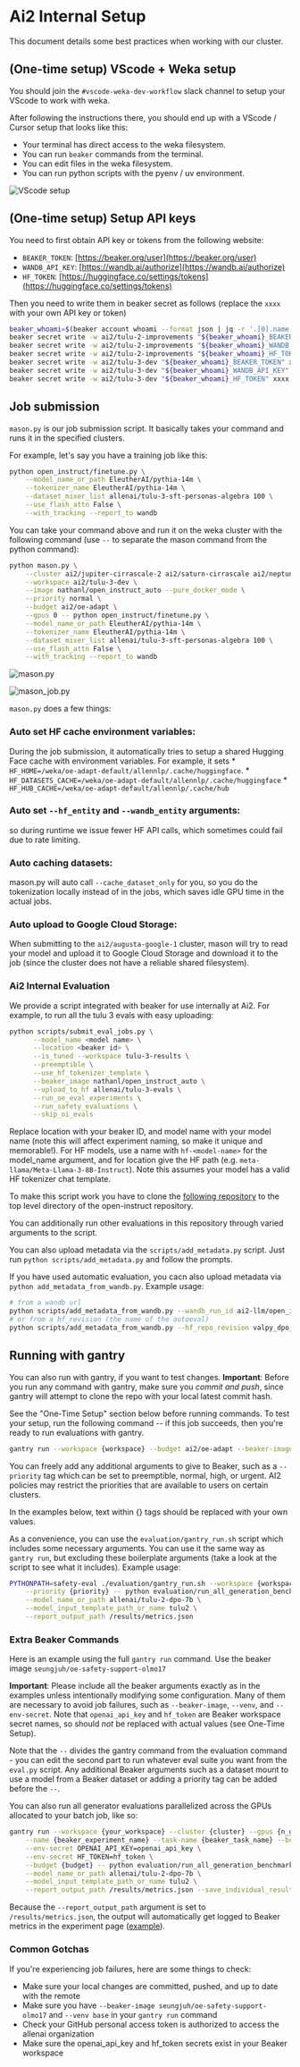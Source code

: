 # Ai2 Internal Setup

This document details some best practices when working with our cluster.

## (One-time setup) VScode + Weka setup

You should join the `#vscode-weka-dev-workflow` slack channel to setup your VScode to work with weka.

After following the instructions there, you should end up with a VScode / Cursor setup that looks like this:

- Your terminal has direct access to the weka filesystem.
- You can run `beaker` commands from the terminal.
- You can edit files in the weka filesystem.
- You can run python scripts with the pyenv / uv environment.

![VScode setup](./vscode.png)


## (One-time setup) Setup API keys

You need to first obtain API key or tokens from the following website:

* `BEAKER_TOKEN`: [https://beaker.org/user](https://beaker.org/user)
* `WANDB_API_KEY`: [https://wandb.ai/authorize](https://wandb.ai/authorize)
* `HF_TOKEN`: [https://huggingface.co/settings/tokens](https://huggingface.co/settings/tokens)

Then you need to write them in beaker secret as follows (replace the `xxxx` with your own API key or token)
```bash
beaker_whoami=$(beaker account whoami --format json | jq -r '.[0].name')
beaker secret write -w ai2/tulu-2-improvements "${beaker_whoami}_BEAKER_TOKEN" xxxx
beaker secret write -w ai2/tulu-2-improvements "${beaker_whoami}_WANDB_API_KEY" xxxx
beaker secret write -w ai2/tulu-2-improvements "${beaker_whoami}_HF_TOKEN" xxxx
beaker secret write -w ai2/tulu-3-dev "${beaker_whoami}_BEAKER_TOKEN" xxxx
beaker secret write -w ai2/tulu-3-dev "${beaker_whoami}_WANDB_API_KEY" xxxx
beaker secret write -w ai2/tulu-3-dev "${beaker_whoami}_HF_TOKEN" xxxx
```


## Job submission

`mason.py` is our job submission script. It basically takes your command and runs it in the specified clusters.

For example, let's say you have a training job like this:

```bash
python open_instruct/finetune.py \
    --model_name_or_path EleutherAI/pythia-14m \
    --tokenizer_name EleutherAI/pythia-14m \
    --dataset_mixer_list allenai/tulu-3-sft-personas-algebra 100 \
    --use_flash_attn False \
    --with_tracking --report_to wandb
```

You can take your command above and run it on the weka cluster with the following command (use `--` to separate the mason command from the python command):

```bash
python mason.py \
    --cluster ai2/jupiter-cirrascale-2 ai2/saturn-cirrascale ai2/neptune-cirrascale \
    --workspace ai2/tulu-3-dev \
    --image nathanl/open_instruct_auto --pure_docker_mode \
    --priority normal \
    --budget ai2/oe-adapt \
    --gpus 0 -- python open_instruct/finetune.py \
    --model_name_or_path EleutherAI/pythia-14m \
    --tokenizer_name EleutherAI/pythia-14m \
    --dataset_mixer_list allenai/tulu-3-sft-personas-algebra 100 \
    --use_flash_attn False \
    --with_tracking --report_to wandb
```


![mason.py](./mason.png)

![mason_job.py](./mason_job.png)



`mason.py` does a few things:

### Auto set HF cache environment variables:

During the job submission, it automatically tries to setup a shared Hugging Face cache with environment variables. For example, it sets
    * `HF_HOME=/weka/oe-adapt-default/allennlp/.cache/huggingface`. 
    * `HF_DATASETS_CACHE=/weka/oe-adapt-default/allennlp/.cache/huggingface`
    * `HF_HUB_CACHE=/weka/oe-adapt-default/allennlp/.cache/hub`

### Auto set `--hf_entity` and `--wandb_entity` arguments:

so during runtime we issue fewer HF API calls, which sometimes could fail due to rate limiting.

### Auto caching datasets:

mason.py will auto call `--cache_dataset_only` for you, so you do the tokenization locally instead of in the jobs, which saves idle GPU time in the actual jobs.


### Auto upload to Google Cloud Storage:

When submitting to the `ai2/augusta-google-1` cluster, mason will try to read your model and upload it to Google Cloud Storage and download it to the job (since the cluster does not have a reliable shared filesystem).




### Ai2 Internal Evaluation

We provide a script integrated with beaker for use internally at Ai2. For example, to run all the tulu 3 evals with easy uploading:
```bash
python scripts/submit_eval_jobs.py \
      --model_name <model name> \
      --location <beaker id> \
      --is_tuned --workspace tulu-3-results \
      --preemptible \
      --use_hf_tokenizer_template \
      --beaker_image nathanl/open_instruct_auto \
      --upload_to_hf allenai/tulu-3-evals \
      --run_oe_eval_experiments \
      --run_safety_evaluations \
      --skip_oi_evals
```
Replace location with your beaker ID, and model name with your model name (note this will affect experiment naming, so make it unique and memorable!). For HF models, use a name with `hf-<model-name>` for the model_name argument, and for location give the HF path (e.g. `meta-llama/Meta-Llama-3-8B-Instruct`). Note this assumes your model has a valid HF tokenizer chat template.

To make this script work you have to clone the [following repository](https://github.com/allenai/oe-eval-internal/tree/main) to the top level directory of the open-instruct repository.

You can additionally run other evaluations in this repository through varied arguments to the script.

You can also upload metadata via the `scripts/add_metadata.py` script. Just run `python scripts/add_metadata.py` and follow the prompts.

If you have used automatic evaluation, you cacn also upload metadata via `python add_metadata_from_wandb.py`. Example usage:

```bash
# from a wandb url
python scripts/add_metadata_from_wandb.py --wandb_run_id ai2-llm/open_instruct_internal/runs/fjclmg47
# or from a hf_revision (the name of the autoeval)
python scripts/add_metadata_from_wandb.py --hf_repo_revision valpy_dpo_mix_uf_wc_regen_da_sftmix_v4.23___model__42__1725581304
```

## Running with gantry

You can also run with gantry, if you want to test changes.
**Important**: Before you run any command with gantry, make sure you *commit and push*, since gantry will attempt to clone the repo with your local latest commit hash.

See the "One-Time Setup" section below before running commands. To test your setup, run the following command -- if this job succeeds, then you're ready to run evaluations with gantry.

```bash
gantry run --workspace {workspace} --budget ai2/oe-adapt --beaker-image kavelr/oe-safety --venv base --cluster ai2/mosaic-cirrascale --env-secret OPENAI_API_KEY=openai_api_key --env-secret HF_TOKEN=hf_token -- python -c 'print("Hello world")'
```

You can freely add any additional arguments to give to Beaker, such as a `--priority` tag which can be set to preemptible, normal, high, or urgent. AI2 policies may restrict the priorities that are available to users on certain clusters.

In the examples below, text within {} tags should be replaced with your own values. 

As a convenience, you can use the `evaluation/gantry_run.sh` script which includes some necessary arguments. You can use it the same way as `gantry run`, but excluding these boilerplate arguments (take a look at the script to see what it includes). Example usage:

```bash
PYTHONPATH=safety-eval ./evaluation/gantry_run.sh --workspace {workspace} --cluster {cluster} --gpus {n_gpus} \
    --priority {priority} -- python evaluation/run_all_generation_benchmarks.py \
    --model_name_or_path allenai/tulu-2-dpo-7b \
    --model_input_template_path_or_name tulu2 \
    --report_output_path /results/metrics.json
```

### Extra Beaker Commands
Here is an example using the full `gantry run` command. Use the beaker image `seungjuh/oe-safety-support-olmo17`

**Important**: Please include all the beaker arguments exactly as in the examples unless intentionally modifying some configuration. Many of them are necessary to avoid job failures, such as `--beaker-image`, `--venv`, and `--env-secret`. Note that `openai_api_key` and `hf_token` are Beaker workspace secret names, so should *not* be replaced with actual values (see One-Time Setup).

Note that the `--` divides the gantry command from the evaluation command - you can edit the second part to run whatever eval suite you want from the `eval.py` script. Any additional Beaker arguments such as a dataset mount to use a model from a Beaker dataset or adding a priority tag can be added before the `--`.

You can also run all generator evaluations parallelized across the GPUs allocated to your batch job, like so:
```bash
gantry run --workspace {your_workspace} --cluster {cluster} --gpus {n_gpus} \
    --name {beaker_experiment_name} --task-name {beaker_task_name} --beaker-image seungjuh/oe-safety-support-olmo17 --venv base \
    --env-secret OPENAI_API_KEY=openai_api_key \
    --env-secret HF_TOKEN=hf_token \
    --budget {budget} -- python evaluation/run_all_generation_benchmarks.py \
    --model_name_or_path allenai/tulu-2-dpo-7b \
    --model_input_template_path_or_name tulu2 \
    --report_output_path /results/metrics.json --save_individual_results_path /results/all.json
```

Because the `--report_output_path` argument is set to `/results/metrics.json`, the output will automatically get logged to Beaker metrics in the experiment page ([example](https://beaker.org/ex/01HW8NKZ458MA1PSB1X4YQTH94/tasks/01HW8NKZ4DTDA8FEFDGWA7Q8XX/job/01HW8NM2QR5AYB53PYP32J2VAA)).


### Common Gotchas

If you're experiencing job failures, here are some things to check:

- Make sure your local changes are committed,  pushed, and up to date with the remote
- Make sure you have `--beaker-image seungjuh/oe-safety-support-olmo17` and `--venv base` in your `gantry run` command
- Check your GitHub personal access token is authorized to access the allenai organization
- Make sure the openai_api_key and hf_token secrets exist in your Beaker workspace